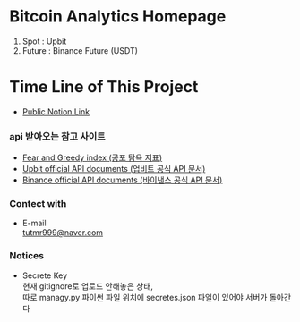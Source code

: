 # Bitcoin Analytics Homepage
1. Spot : Upbit
2. Future : Binance Future (USDT)

# Time Line of This Project
- [Public Notion Link](https://realleonsnotebook.notion.site/Crypto-Currency-Analystics-Homepage-e40f502468fa47cc9cd5fa54107560e2)  

  
### api 받아오는 참고 사이트
- [Fear and Greedy index (공포 탐욕 지표)](https://alternative.me/crypto/api/)
- [Upbit official API documents (업비트 공식 API 문서)](https://docs.upbit.com/docs)
- [Binance official API documents (바이낸스 공식 API 문서)](https://binance-docs.github.io/apidocs/futures/en/#general-info)

### Contect with
- E-mail  
    tutmr999@naver.com

### Notices
- Secrete Key  
    현재 gitignore로 업로드 안해놓은 상태,  
    따로 managy.py 파이썬 파일 위치에 secretes.json 파일이 있어야 서버가 돌아간다